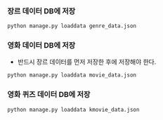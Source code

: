 
### 장르 데이터 DB에 저장

```bash
python manage.py loaddata genre_data.json
```

### 영화 데이터 DB에 저장

- 반드시 장르 데이터를 먼저 저장한 후에 저장해야 한다.

```bash
python manage.py loaddata movie_data.json
```

### 영화 퀴즈 데이터 DB에 저장

```bash
python manage.py loaddata kmovie_data.json
```

